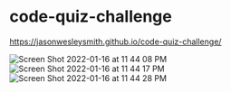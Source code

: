 # code-quiz-challenge

https://jasonwesleysmith.github.io/code-quiz-challenge/

![Screen Shot 2022-01-16 at 11 44 08 PM](https://user-images.githubusercontent.com/95160092/149714382-1a66963b-195e-4ab4-baec-2ef6218d10c0.png)
![Screen Shot 2022-01-16 at 11 44 17 PM](https://user-images.githubusercontent.com/95160092/149714386-837778be-fdf2-455f-985b-14f55ba62ddc.png)
![Screen Shot 2022-01-16 at 11 44 28 PM](https://user-images.githubusercontent.com/95160092/149714393-0b2bd19c-d751-42f8-813f-dc85ae396842.png)
